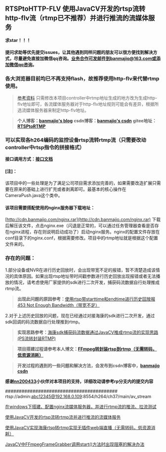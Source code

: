 ## RTSPtoHTTP-FLV 使用JavaCV开发的rtsp流转http-flv流（rtmp已不推荐）并进行推流的流媒体服务

**求star！！！**

#### 提问求助等优先提交issues，让其他遇到同样问题的朋友可以很方便找到解决方式，尽量避免直接加微信qq咨询。业务合作可发邮件到banmajio@163.com或添加微信qq咨询。

### 各大浏览器目前均已不再支持flash，故推荐使用http-flv来代替rtmp使用。
>[参考资料](https://blog.csdn.net/weixin_40777510/article/details/106693408)
>只需修改本项目controller中rtmp地址生成的地方改为生成http-flv地址即可，各流媒体服务器对于http-flv地址规则可能会有差异，根据所选流媒体服务器来制定http-flv地址。

>**个人博客：[banmajio's blog](https://www.banmajio.com/)**
>**csdn博客：[banmajio's csdn](https://blog.csdn.net/weixin_40777510)**
>**gitee地址：[RTSPtoRTMP](https://gitee.com/banmajio/RTSPtoRTMP)**

### 可以实现各h264编码的监控设备rtsp流转rtmp流（只需要改动controller中rtsp指令的拼接格式）

**接口调用方式：[接口文档](https://github.com/banmajio/RTSPtoRTMP/wiki/%E6%8E%A5%E5%8F%A3%E6%96%87%E6%A1%A3)**

#### [注]：
该项目中的一些处理是为了满足公司项目需求添加完善的，如果需要改造扩展只需要在原来的基础上进行扩充或者剥离即可。最基本的核心操作在CameraPush.java这个类中。

#### 该项目需要搭配使用的nginx服务器下载地址：
[http://cdn.banmajio.com/nginx.rar](http://cdn.banmajio.com/nginx.rar)
下载后解压该文件，点击nginx.exe（闪退是正常的，可以通过任务管理器查看是否存在nginx进程，存在则说明启动成功了）启动nginx服务。nginx的配置文件存放在conf目录下的nginx.conf，根据需要修改。项目中的rtmp地址就是根据这个配置文件来的。

### 存在的问题：
1.部分设备或NVR在进行历史回放时，会出现带宽不足的报错，暂不清楚造成该情况的具体原因。如果出现rtsp地址带时间戳参数进行历史回放出现报错或者无法播放的情况，请考虑使用厂家提供的sdk进行二次开发，捕获码流数据自行处理推成rtmp流。
>**出现此问题的原因参考：**[使用rtsp带starttime和endtime进行历史回放报453 Not Enough Bandwidth（带宽不足）](https://blog.csdn.net/weixin_40777510/article/details/106802234) 

2.对于上述历史回放的问题，现在已经通过对接海康的sdk进行二次开发，通过sdk回调的码流数据自行处理推到rtmp。
>**实现思路参考：**[海康sdk捕获码流数据通过JavaCV推成rtmp流的实现思路(PS流转封装RTMP)](https://blog.csdn.net/weixin_40777510/article/details/105840823)

>**项目搭建过程请参考本人博文：[FFmpeg转封装rtsp到rtmp（无需转码，低资源消耗）](https://www.banmajio.com/post/638986b0.html#more)**

>**开发过程的遇到的一些问题和解决方法，会发布到csdn博客中，[banmajio csdn](https://blog.csdn.net/weixin_40777510)**

**感谢[nn200433](https://github.com/nn200433)小伙伴对本项目的支持，详细改动请参考rp分支内的提交内容**

#########################################
rtsp://admin:abc12345@192.168.0.109:8554/h264/ch37/main/av_stream

[在windows下搭建、配置nginx流媒体服务器，并进行rtmp流的推流、拉流测试](https://blog.csdn.net/u014552102/article/details/100906058)

[使用JavaCV开发的rtsp流转rtmp流并进行推流的流媒体服务](https://gitee.com/banmajio/RTSPtoHTTP-FLV/blob/master/README.md)

[使用JavaCV实现海康rtsp转rtmp实现无插件web端直播（无需转码，低资源消耗）](https://blog.csdn.net/weixin_40777510/article/details/103764198?ops_request_misc=%257B%2522request%255Fid%2522%253A%2522166711325416782391821243%2522%252C%2522scm%2522%253A%252220140713.130102334.pc%255Fblog.%2522%257D&request_id=166711325416782391821243&biz_id=0&utm_medium=distribute.pc_search_result.none-task-blog-2~blog~first_rank_ecpm_v1~rank_v31_ecpm-1-103764198-null-null.nonecase&utm_term=nginx&spm=1018.2226.3001.4450)

[JavaCV中FFmpegFrameGrabber调用start()方法时出现阻塞的解决办法](https://blog.csdn.net/weixin_40777510/article/details/103808399)

